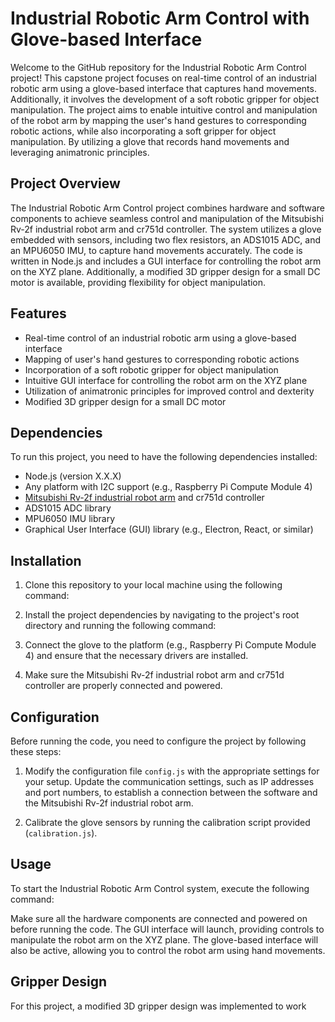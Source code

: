 # Industrial Robotic Arm Control with Glove-based Interface

Welcome to the GitHub repository for the Industrial Robotic Arm Control project! This capstone project focuses on real-time control of an industrial robotic arm using a glove-based interface that captures hand movements. Additionally, it involves the development of a soft robotic gripper for object manipulation. The project aims to enable intuitive control and manipulation of the robot arm by mapping the user's hand gestures to corresponding robotic actions, while also incorporating a soft gripper for object manipulation. By utilizing a glove that records hand movements and leveraging animatronic principles.

## Project Overview

The Industrial Robotic Arm Control project combines hardware and software components to achieve seamless control and manipulation of the Mitsubishi Rv-2f industrial robot arm and cr751d controller. The system utilizes a glove embedded with sensors, including two flex resistors, an ADS1015 ADC, and an MPU6050 IMU, to capture hand movements accurately. The code is written in Node.js and includes a GUI interface for controlling the robot arm on the XYZ plane. Additionally, a modified 3D gripper design for a small DC motor is available, providing flexibility for object manipulation.

## Features

- Real-time control of an industrial robotic arm using a glove-based interface
- Mapping of user's hand gestures to corresponding robotic actions
- Incorporation of a soft robotic gripper for object manipulation
- Intuitive GUI interface for controlling the robot arm on the XYZ plane
- Utilization of animatronic principles for improved control and dexterity
- Modified 3D gripper design for a small DC motor

## Dependencies

To run this project, you need to have the following dependencies installed:

- Node.js (version X.X.X)
- Any platform with I2C support (e.g., Raspberry Pi Compute Module 4)
- [Mitsubishi Rv-2f industrial robot arm](https://www.mitsubishielectric.com/fa/products/rbt/robot/index.html) and cr751d controller
- ADS1015 ADC library
- MPU6050 IMU library
- Graphical User Interface (GUI) library (e.g., Electron, React, or similar)

## Installation

1. Clone this repository to your local machine using the following command:

2. Install the project dependencies by navigating to the project's root directory and running the following command:

3. Connect the glove to the platform (e.g., Raspberry Pi Compute Module 4) and ensure that the necessary drivers are installed.

4. Make sure the Mitsubishi Rv-2f industrial robot arm and cr751d controller are properly connected and powered.

## Configuration

Before running the code, you need to configure the project by following these steps:

1. Modify the configuration file `config.js` with the appropriate settings for your setup. Update the communication settings, such as IP addresses and port numbers, to establish a connection between the software and the Mitsubishi Rv-2f industrial robot arm.

2. Calibrate the glove sensors by running the calibration script provided (`calibration.js`).

## Usage

To start the Industrial Robotic Arm Control system, execute the following command:

Make sure all the hardware components are connected and powered on before running the code. The GUI interface will launch, providing controls to manipulate the robot arm on the XYZ plane. The glove-based interface will also be active, allowing you to control the robot arm using hand movements.

## Gripper Design

For this project, a modified 3D gripper design was implemented to work

